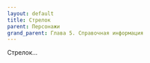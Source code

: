 ```yaml
---
layout: default
title: Стрелок
parent: Персонажи
grand_parent: Глава 5. Справочная информация
---
```


Стрелок...